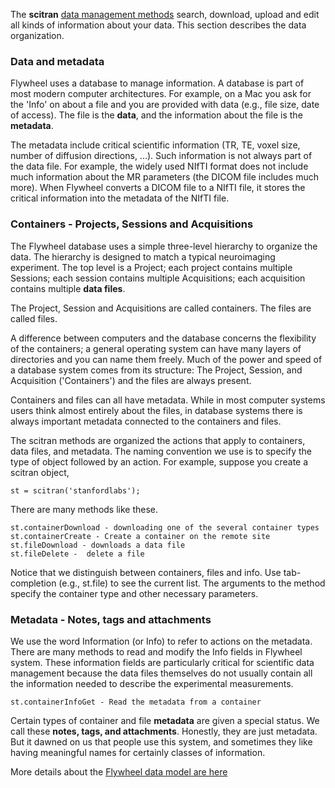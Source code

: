 The **scitran** [data management methods](data-management) search, download, upload and edit all kinds of information about your data.  This section describes the data organization.

### Data and metadata
Flywheel uses a database to manage information.  A database is part of most modern computer architectures. For example, on a Mac you ask for the 'Info' on about a file and you are provided with data (e.g., file size, date of access). The file is the **data**, and the information about the file is the **metadata**. 

The metadata include critical scientific information (TR, TE, voxel size, number of diffusion directions, ...). Such information is not always part of the data file.  For example, the widely used NIfTI format does not include much information about the MR parameters (the DICOM file includes much more). When Flywheel converts a DICOM file to a NIfTI file, it stores the critical information into the metadata of the NIfTI file.  

### Containers - Projects, Sessions and Acquisitions
The Flywheel database uses a simple three-level hierarchy to organize the data.  The hierarchy is designed to match a typical neuroimaging experiment. The top level is a Project; each project contains multiple Sessions; each session contains multiple Acquisitions; each acquisition contains multiple **data files**.  

The Project, Session and Acquisitions are called containers.  The files are called files.

A difference between computers and the database concerns the flexibility of the containers; a general operating system can have many layers of directories and you can name them freely.  Much of the power and speed of a database system comes from its structure:  The Project, Session, and Acquisition ('Containers') and the files are always present.

Containers and files can all have metadata.  While in most computer systems users think almost entirely about the files, in database systems there is always important metadata connected to the containers and files. 

The scitran methods are organized the actions that apply to containers, data files, and metadata. The naming convention we use is to specify the type of object followed by an action.  For example, suppose you create a scitran object, 

    st = scitran('stanfordlabs');

There are many methods like these.
```
st.containerDownload - downloading one of the several container types
st.containerCreate - Create a container on the remote site
st.fileDownload - downloads a data file
st.fileDelete -  delete a file
```
Notice that we distinguish between containers, files and info.  Use tab-completion (e.g., st.file<Tab>) to see the current list. The arguments to the method specify the container type and other necessary parameters. 

### Metadata - Notes, tags and attachments

We use the word Information (or Info) to refer to actions on the metadata. There are many methods to read and modify the Info fields in Flywheel system.  These information fields are particularly critical for scientific data management because the data files themselves do not usually contain all the information needed to describe the experimental measurements.

    st.containerInfoGet - Read the metadata from a container

Certain types of container and file **metadata** are given a special status.  We call these **notes, tags, and attachments**.  Honestly, they are just metadata.  But it dawned on us that people use this system, and sometimes they like having meaningful names for certainly classes of information. 

More details about the [Flywheel data model are here](Flywheel-data-model)

